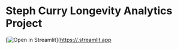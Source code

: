 ﻿# Steph Curry Longevity Analytics Project

[![Open in Streamlit](https://static.streamlit.io/badges/streamlit_badge_black_white.svg)]([https://<your-app>.streamlit.app](https://steph-curry-longevity-analytics-projectgit-atbk2hxbfpauueppznd.streamlit.app/)




